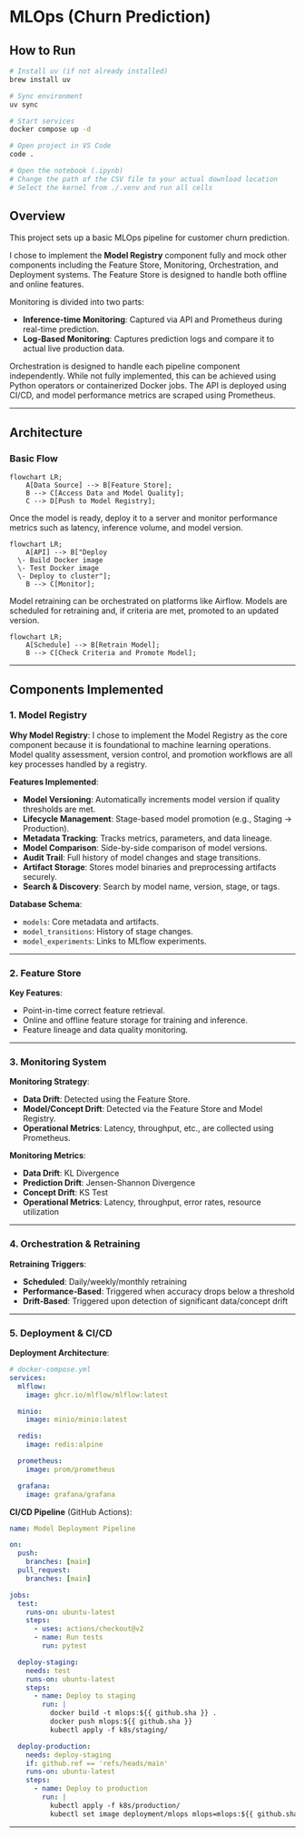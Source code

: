 # MLOps (Churn Prediction)

## How to Run

```bash
# Install uv (if not already installed)
brew install uv

# Sync environment
uv sync

# Start services
docker compose up -d

# Open project in VS Code
code .

# Open the notebook (.ipynb)
# Change the path of the CSV file to your actual download location
# Select the kernel from ./.venv and run all cells
```

## Overview

This project sets up a basic MLOps pipeline for customer churn prediction.

I chose to implement the **Model Registry** component fully and mock other components including the Feature Store, Monitoring, Orchestration, and Deployment systems.
The Feature Store is designed to handle both offline and online features.

Monitoring is divided into two parts:

* **Inference-time Monitoring**: Captured via API and Prometheus during real-time prediction.
* **Log-Based Monitoring**: Captures prediction logs and compare it to actual live production data.

Orchestration is designed to handle each pipeline component independently. While not fully implemented, this can be achieved using Python operators or containerized Docker jobs.
The API is deployed using CI/CD, and model performance metrics are scraped using Prometheus.

---

## Architecture

### Basic Flow

```mermaid
flowchart LR;
    A[Data Source] --> B[Feature Store];
    B --> C[Access Data and Model Quality];
    C --> D[Push to Model Registry];
```

Once the model is ready, deploy it to a server and monitor performance metrics such as latency, inference volume, and model version.

```mermaid
flowchart LR;
    A[API] --> B["Deploy
  \- Build Docker image
  \- Test Docker image
  \- Deploy to cluster"];
    B --> C[Monitor];
```

Model retraining can be orchestrated on platforms like Airflow. Models are scheduled for retraining and, if criteria are met, promoted to an updated version.

```mermaid
flowchart LR;
    A[Schedule] --> B[Retrain Model];
    B --> C[Check Criteria and Promote Model];
```

---

## Components Implemented

### 1. Model Registry

**Why Model Registry**:
I chose to implement the Model Registry as the core component because it is foundational to machine learning operations. Model quality assessment, version control, and promotion workflows are all key processes handled by a registry.

**Features Implemented**:

* **Model Versioning**: Automatically increments model version if quality thresholds are met.
* **Lifecycle Management**: Stage-based model promotion (e.g., Staging → Production).
* **Metadata Tracking**: Tracks metrics, parameters, and data lineage.
* **Model Comparison**: Side-by-side comparison of model versions.
* **Audit Trail**: Full history of model changes and stage transitions.
* **Artifact Storage**: Stores model binaries and preprocessing artifacts securely.
* **Search & Discovery**: Search by model name, version, stage, or tags.

**Database Schema**:

* `models`: Core metadata and artifacts.
* `model_transitions`: History of stage changes.
* `model_experiments`: Links to MLflow experiments.

---

### 2. Feature Store

**Key Features**:

* Point-in-time correct feature retrieval.
* Online and offline feature storage for training and inference.
* Feature lineage and data quality monitoring.

---

### 3. Monitoring System

**Monitoring Strategy**:

* **Data Drift**: Detected using the Feature Store.
* **Model/Concept Drift**: Detected via the Feature Store and Model Registry.
* **Operational Metrics**: Latency, throughput, etc., are collected using Prometheus.

**Monitoring Metrics**:

* **Data Drift**: KL Divergence
* **Prediction Drift**: Jensen-Shannon Divergence
* **Concept Drift**: KS Test
* **Operational Metrics**: Latency, throughput, error rates, resource utilization

---

### 4. Orchestration & Retraining

**Retraining Triggers**:

* **Scheduled**: Daily/weekly/monthly retraining
* **Performance-Based**: Triggered when accuracy drops below a threshold
* **Drift-Based**: Triggered upon detection of significant data/concept drift

---

### 5. Deployment & CI/CD

**Deployment Architecture**:

```yaml
# docker-compose.yml
services:
  mlflow:
    image: ghcr.io/mlflow/mlflow:latest

  minio:
    image: minio/minio:latest

  redis:
    image: redis:alpine

  prometheus:
    image: prom/prometheus

  grafana:
    image: grafana/grafana
```

**CI/CD Pipeline** (GitHub Actions):

```yaml
name: Model Deployment Pipeline

on:
  push:
    branches: [main]
  pull_request:
    branches: [main]

jobs:
  test:
    runs-on: ubuntu-latest
    steps:
      - uses: actions/checkout@v2
      - name: Run tests
        run: pytest

  deploy-staging:
    needs: test
    runs-on: ubuntu-latest
    steps:
      - name: Deploy to staging
        run: |
          docker build -t mlops:${{ github.sha }} .
          docker push mlops:${{ github.sha }}
          kubectl apply -f k8s/staging/

  deploy-production:
    needs: deploy-staging
    if: github.ref == 'refs/heads/main'
    runs-on: ubuntu-latest
    steps:
      - name: Deploy to production
        run: |
          kubectl apply -f k8s/production/
          kubectl set image deployment/mlops mlops=mlops:${{ github.sha }}
```

---
